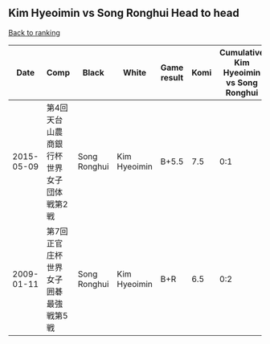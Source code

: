 ## Kim Hyeoimin vs Song Ronghui Head to head

[Back to ranking](../../index.md)




| **Date** | **Comp** | **Black** | **White** | **Game result** | **Komi** | **Cumulative Kim Hyeoimin vs Song Ronghui** | **Kim Hyeoimin streak** | **Song Ronghui streak** | 
| --- | --- | --- | --- | --- | --- | --- | --- | --- |
| 2015-05-09 | 第4回天台山農商銀行杯世界女子団体戦第2戦 | Song Ronghui | Kim Hyeoimin | B+5.5 | 7.5 | 0:1 | 0 | 1 | 
| 2009-01-11 | 第7回正官庄杯世界女子囲碁最強戦第5戦 | Song Ronghui | Kim Hyeoimin | B+R | 6.5 | 0:2 | 0 | 2 |




